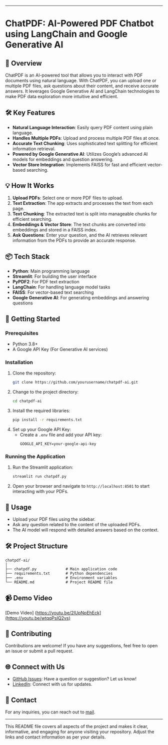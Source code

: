 
---

# **ChatPDF: AI-Powered PDF Chatbot using LangChain and Google Generative AI**

## 📜 **Overview**
ChatPDF is an AI-powered tool that allows you to interact with PDF documents using natural language. With ChatPDF, you can upload one or multiple PDF files, ask questions about their content, and receive accurate answers. It leverages Google Generative AI and LangChain technologies to make PDF data exploration more intuitive and efficient.

## 🛠️ **Key Features**
- **Natural Language Interaction**: Easily query PDF content using plain language.
- **Handles Multiple PDFs**: Upload and process multiple PDF files at once.
- **Accurate Text Chunking**: Uses sophisticated text splitting for efficient information retrieval.
- **Powered by Google Generative AI**: Utilizes Google’s advanced AI models for embeddings and question answering.
- **Vector Store Integration**: Implements FAISS for fast and efficient vector-based searching.

## 💡 **How It Works**
1. **Upload PDFs**: Select one or more PDF files to upload.
2. **Text Extraction**: The app extracts and processes the text from each page.
3. **Text Chunking**: The extracted text is split into manageable chunks for efficient searching.
4. **Embeddings & Vector Store**: The text chunks are converted into embeddings and stored in a FAISS index.
5. **Ask Questions**: Enter your question, and the AI retrieves relevant information from the PDFs to provide an accurate response.

## 📦 **Tech Stack**
- **Python**: Main programming language
- **Streamlit**: For building the user interface
- **PyPDF2**: For PDF text extraction
- **LangChain**: For handling language model tasks
- **FAISS**: For vector-based text searching
- **Google Generative AI**: For generating embeddings and answering questions

## 🚀 **Getting Started**

### **Prerequisites**
- Python 3.8+
- A Google API Key (For Generative AI services)

### **Installation**
1. Clone the repository:
   ```bash
   git clone https://github.com/yourusername/chatpdf-ai.git
   ```
2. Change to the project directory:
   ```bash
   cd chatpdf-ai
   ```
3. Install the required libraries:
   ```bash
   pip install -r requirements.txt
   ```
4. Set up your Google API Key:
   - Create a `.env` file and add your API key:
     ```
     GOOGLE_API_KEY=your-google-api-key
     ```

### **Running the Application**
1. Run the Streamlit application:
   ```bash
   streamlit run chatpdf.py
   ```
2. Open your browser and navigate to `http://localhost:8501` to start interacting with your PDFs.

## 🧩 **Usage**
- Upload your PDF files using the sidebar.
- Ask any question related to the content of the uploaded PDFs.
- The AI model will respond with detailed answers based on the context.

## 🛠️ **Project Structure**
```
chatpdf-ai/
│
├── chatpdf.py             # Main application code
├── requirements.txt       # Python dependencies
├── .env                   # Environment variables
└── README.md              # Project README file
```

## 📹 Demo Video           

[Demo Video]  (https://youtu.be/2lUpNpEhEck](https://youtu.be/wtqqPsIQ2vs)


## 🤝 **Contributing**
Contributions are welcome! If you have any suggestions, feel free to open an issue or submit a pull request.



## 🌐 **Connect with Us**
- [GitHub Issues](https://github.com/rishabh261996): Have a question or suggestion? Let us know!
- [LinkedIn](https://www.linkedin.com/in/rishabhgupta2696/): Connect with us for updates.

## 📧 **Contact**

For any inquiries, you can reach out to [mail](guptarishabh261996@gmail.com).

---

This README file covers all aspects of the project and makes it clear, informative, and engaging for anyone visiting your repository. Adjust the links and contact information as per your details.
